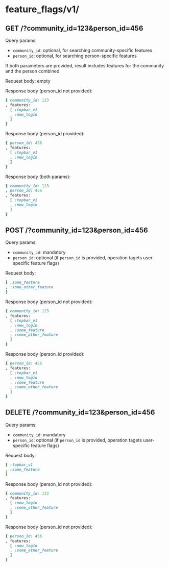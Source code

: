 # feature_flags/v1/

## GET /?community_id=123&person_id=456

Query params:

 - `community_id`: optional, for searching community-specific features
 - `person_id`: optional, for searching person-specific features

If both parameters are provided, result includes features for the community and the person combined

Request body: empty

Response body (person_id not provided):

```ruby
{ community_id: 123
, features:
  [ :topbar_v1
  , :new_login
  ]
}
```

Response body (person_id provided):

```ruby
{ person_id: 456
, features:
  [ :topbar_v1
  , :new_login
  ]
}
```

Response body (both params):

```ruby
{ community_id: 123
, person_id: 456
, features:
  [ :topbar_v1
  , :new_login
  ]
}
```

## POST /?community_id=123&person_id=456

Query params:

 - `community_id`: mandatory
 - `person_id`: optional (if `person_id` is provided, operation tagets user-specific feature flags)

Request body:

```ruby
[ :some_feature
, :some_other_feature
]
```

Response body (person_id not provided):

```ruby
{ community_id: 123
, features:
  [ :topbar_v1
  , :new_login
  , :some_feature
  , :some_other_feature
  ]
}
```

Response body (person_id provided):

```ruby
{ person_id: 456
, features:
  [ :topbar_v1
  , :new_login
  , :some_feature
  , :some_other_feature
  ]
}
```

## DELETE /?community_id=123&person_id=456

Query params:

 - `community_id`: mandatory
 - `person_id`: optional (if `person_id` is provided, operation tagets user-specific feature flags)

Request body:

```ruby
[ :topbar_v1
, :some_feature
]
```

Response body (person_id not provided):

```ruby
{ community_id: 123
, features:
  [ :new_login
  , :some_other_feature
  ]
}
```

Response body (person_id not provided):

```ruby
{ person_id: 456
, features:
  [ :new_login
  , :some_other_feature
  ]
}
```
